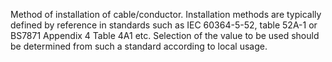 Method of installation of cable/conductor. Installation methods are typically defined by reference in standards such as IEC 60364-5-52, table 52A-1 or BS7871 Appendix 4 Table 4A1 etc. Selection of the value to be used should be determined from such a standard according to local usage.